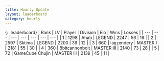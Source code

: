```yaml
---
title: Hourly Update
layout: leaderboard
category: hourly
---
```


{: .leaderboard}
| Rank | LV | Player | Division | Elo | Wins | Losses |
| --- | --- | --- | --- | --- | --- | --- |
| <span data-change="0">1</span> | 1298 | <span title="ID: 402846">Ahab</span> | LEGEND | <span data-change="0">2247</span> | <span data-change="0">56</span> | <span data-change="0">16</span> |
| <span data-change="0">2</span> | 2597 | <span title="ID: 353063">Sktima</span> | LEGEND | <span data-change="0">2200</span> | <span data-change="0">36</span> | <span data-change="0">12</span> |
| <span data-change="0">3</span> | 660 | <span title="ID: 628282">lagzendery</span> | MASTER I | <span data-change="0">2181</span> | <span data-change="0">55</span> | <span data-change="0">30</span> |
| <span data-change="0">4</span> | 360 | <span title="ID: 28271">8bitcannonbolt</span> | MASTER III | <span data-change="0">2140</span> | <span data-change="0">73</span> | <span data-change="0">28</span> |
| <span data-change="1">5</span> | 72 | <span title="ID: 754306">GameCube Chujin</span> | MASTER III | <span data-change="13">2139</span> | <span data-change="2">45</span> | <span data-change="0">11</span> |